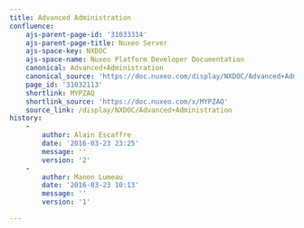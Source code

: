 ```yaml
---
title: Advanced Administration
confluence:
    ajs-parent-page-id: '31033314'
    ajs-parent-page-title: Nuxeo Server
    ajs-space-key: NXDOC
    ajs-space-name: Nuxeo Platform Developer Documentation
    canonical: Advanced+Administration
    canonical_source: 'https://doc.nuxeo.com/display/NXDOC/Advanced+Administration'
    page_id: '31032113'
    shortlink: MYPZAQ
    shortlink_source: 'https://doc.nuxeo.com/x/MYPZAQ'
    source_link: /display/NXDOC/Advanced+Administration
history:
    - 
        author: Alain Escaffre
        date: '2016-03-23 23:25'
        message: ''
        version: '2'
    - 
        author: Manon Lumeau
        date: '2016-03-23 10:13'
        message: ''
        version: '1'

---
```


